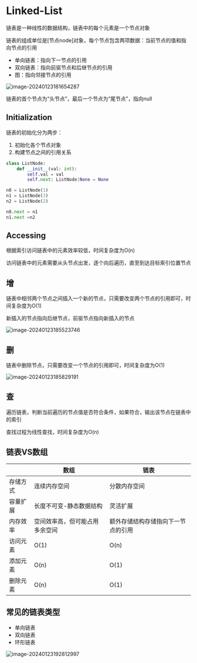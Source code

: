 # Linked-List

链表是一种线性的数据结构，链表中的每个元素是一个节点对象

链表的组成单位是[节点node]对象，每个节点包含两项数据：当前节点的值和指向节点的引用

- 单向链表：指向下一节点的引用
- 双向链表：指向前驱节点和后继节点的引用
- 图：指向邻接节点的引用

![image-20240123181654287](C:\Users\lenovo\AppData\Roaming\Typora\typora-user-images\image-20240123181654287.png)

链表的首个节点为“头节点”，最后一个节点为“尾节点”，指向null

## Initialization

链表的初始化分为两步：

1. 初始化各个节点对象
2. 构建节点之间的引用关系

```python
class ListNode:
    def __init__(val: int):
        self.val = val
        self.next: ListNode|None = None

n0 = ListNode(1)
n1 = ListNode(3)
n2 = ListNode(2)

n0.next = n1
n1.next =n2
```

## Accessing

根据索引访问链表中的元素效率较低，时间复杂度为O(n)

访问链表中的元素需要从头节点出发，逐个向后遍历，直至到达目标索引位置节点

## 增

链表中相邻两个节点之间插入一个新的节点，只需要改变两个节点的引用即可，时间复杂度为O(1)

新插入的节点指向后继节点，前驱节点指向新插入的节点

![image-20240123185523746](C:\Users\lenovo\AppData\Roaming\Typora\typora-user-images\image-20240123185523746.png)

## 删

链表中删除节点，只需要改变一个节点的引用即可，时间复杂度为O(1)

![image-20240123185829191](C:\Users\lenovo\AppData\Roaming\Typora\typora-user-images\image-20240123185829191.png)

## 查

遍历链表，判断当前遍历的节点值是否符合条件，如果符合，输出该节点在链表中的索引

查找过程为线性查找，时间复杂度为O(n)

## 链表VS数组

|          | 数组                           | 链表                               |
| -------- | ------------------------------ | ---------------------------------- |
| 存储方式 | 连续内存空间                   | 分散内存空间                       |
| 容量扩展 | 长度不可变-静态数据结构        | 灵活扩展                           |
| 内存效率 | 空间效率高，但可能占用多余空间 | 额外存储结构存储指向下一节点的引用 |
| 访问元素 | O(1)                           | O(n)                               |
| 添加元素 | O(n)                           | O(1)                               |
| 删除元素 | O(n)                           | O(1)                               |

## 常见的链表类型

- 单向链表
- 双向链表
- 环形链表

![image-20240123192812997](C:\Users\lenovo\AppData\Roaming\Typora\typora-user-images\image-20240123192812997.png)

